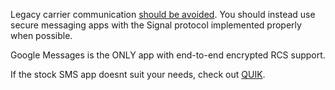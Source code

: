 Legacy carrier communication [should be avoided](https://grapheneos.org/faq#cellular-tracking). You should instead use secure messaging apps with the Signal protocol implemented properly when possible.

Google Messages is the ONLY app with end-to-end encrypted RCS support. 

If the stock SMS app doesnt suit your needs, check out [QUIK](https://github.com/octoshrimpy/quik).


